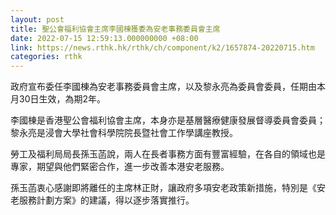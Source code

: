 ```yaml
---
layout: post
title: 聖公會福利協會主席李國棟獲委為安老事務委員會主席
date: 2022-07-15 12:59:13.000000000 +08:00
link: https://news.rthk.hk/rthk/ch/component/k2/1657874-20220715.htm
categories: rthk
---
```


政府宣布委任李國棟為安老事務委員會主席，以及黎永亮為委員會委員，任期由本月30日生效，為期2年。

李國棟是香港聖公會福利協會主席，本身亦是基層醫療健康發展督導委員會委員；黎永亮是浸會大學社會科學院院長暨社會工作學講座教授。

勞工及福利局局長孫玉菡說，兩人在長者事務方面有豐富經驗，在各自的領域也是專家，期望與他們緊密合作，進一步改善本港安老服務。

孫玉菡衷心感謝即將離任的主席林正財，讓政府多項安老政策新措施，特別是《安老服務計劃方案》的建議，得以逐步落實推行。
